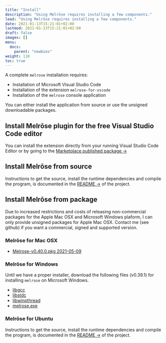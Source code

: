 ```yaml
---
title: "Install"
description: "Using Melrōse requires installing a few components."
lead: "Using Melrōse requires installing a few components."
date: 2021-01-13T15:21:01+02:00
lastmod: 2021-01-13T15:21:01+02:00
draft: false
images: []
menu:
  docs:
    parent: "newbies"
weight: 110
toc: true
---
```


A complete `melrose` installation requires:

- Installation of Microsoft Visual Studio Code
- Installation of the extension `melrose-for-vscode`
- Installation of the `melrose` console application

You can either install the application from source or use the unsigned downloadable packages.

## Install Melrōse plugin for the free Visual Studio Code editor

You can install the extension directly from your running Visual Studio Code Editor or by going to the [Marketplace published package →](https://marketplace.visualstudio.com/items?itemName=EMicklei.melrose-for-vscode)

## Install Melrōse from source

Instructions to get the source, install the runtime dependencies and compile the program, is documented in the [README →](https://github.com/emicklei/melrose) of the project.

## Install Melrōse from package

Due to increased restrictions and costs of releasing non-commercial packages for the Apple Mac OSX and Microsoft Windows plaform, I can only provide unsigned packages for Apple Mac OSX. 
Contact me (see github) if you want a commercial, signed and supported version.

### Melrōse for Mac OSX

- [Melrose-v0.40.0.pkg 2021-05-09](https://storage.googleapis.com/downloads.ernestmicklei.com/melrose/versions/osx/0.40.0/Melrose-v0.40.0.pkg)

### Melrōse for Windows

Until we have a proper installer, download the following files (v0.39.1) for installing `melrose` on Microsoft Windows.

- [libgcc](https://storage.googleapis.com/downloads.ernestmicklei.com/melrose/versions/windows/0.39.1/libgcc_s_seh-1.dll)
- [libstdc](https://storage.googleapis.com/downloads.ernestmicklei.com/melrose/versions/windows/0.39.1/libstdc%2B%2B-6.dll)
- [libwinpthread](https://storage.googleapis.com/downloads.ernestmicklei.com/melrose/versions/windows/0.39.1/libwinpthread-1.dll)
- [melrose.exe](https://storage.googleapis.com/downloads.ernestmicklei.com/melrose/versions/windows/0.39.1/melrose.exe)

### Melrōse for Ubuntu

Instructions to get the source, install the runtime dependencies and compile the program, is documented in the [README →](https://github.com/emicklei/melrose) of the project.
